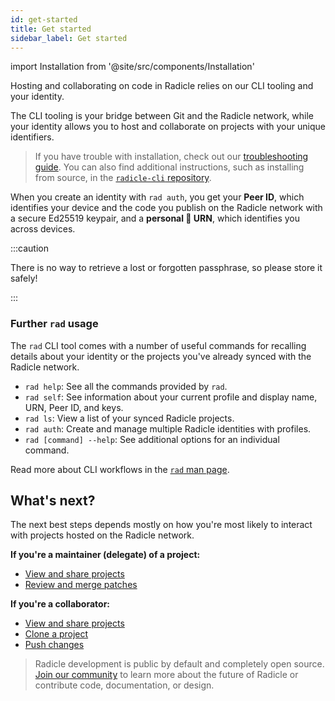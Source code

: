 ```yaml
---
id: get-started
title: Get started
sidebar_label: Get started
---
```


import Installation from '@site/src/components/Installation'

Hosting and collaborating on code in Radicle relies on our CLI tooling and your identity.

The CLI tooling is your bridge between Git and the Radicle network, while your identity allows you to host and
collaborate on projects with your unique identifiers.

<Installation />

> If you have trouble with installation, check out our [troubleshooting guide](troubleshooting.md). You can also find
> additional instructions, such as installing from source, in the [`radicle-cli`
> repository](https://app.radicle.xyz/alt-clients.radicle.eth/rad:git:hnrkmg77m8tfzj4gi4pa4mbhgysfgzwntjpao).

When you create an identity with `rad auth`, you get your **Peer ID**, which identifies your device and the code you
publish on the Radicle network with a secure Ed25519 keypair, and a **personal 🌱 URN**, which identifies you across
devices.

:::caution

There is no way to retrieve a lost or forgotten passphrase, so please store it safely!

:::

### Further `rad` usage

The `rad` CLI tool comes with a number of useful commands for recalling details about your identity or the projects
you've already synced with the Radicle network.

- `rad help`: See all the commands provided by `rad`.
- `rad self`: See information about your current profile and display name, URN, Peer ID, and keys.
- `rad ls`: View a list of your synced Radicle projects.
- `rad auth`: Create and manage multiple Radicle identities with profiles.
- `rad [command] --help`: See additional options for an individual command.

Read more about CLI workflows in the [`rad` man
page](https://github.com/radicle-dev/radicle-cli/blob/master/rad.1.adoc).

## What's next?

The next best steps depends mostly on how you're most likely to interact with projects hosted on the Radicle network.

**If you're a maintainer (delegate) of a project:**

- [View and share projects](using-radicle/view-share.md)
- [Review and merge patches](using-radicle/track-review-merge.md)

**If you're a collaborator:**

- [View and share projects](using-radicle/view-share.md)
- [Clone a project](using-radicle/clone.md)
- [Push changes](using-radicle/push.md)

> Radicle development is public by default and completely open source. [Join our
> community](get-involved/join-the-community) to learn more about the future of Radicle or contribute code,
> documentation, or design.
